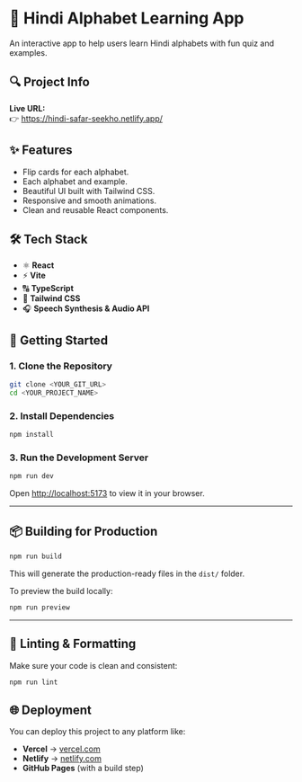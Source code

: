 # 🌟 Hindi Alphabet Learning App

An interactive app to help users learn Hindi alphabets with fun quiz and examples.


## 🔍 Project Info

**Live URL:**  
👉   https://hindi-safar-seekho.netlify.app/

## ✨ Features

- Flip cards for each alphabet.
- Each alphabet and example.
- Beautiful UI built with Tailwind CSS.
- Responsive and smooth animations.
- Clean and reusable React components.

## 🛠️ Tech Stack

- ⚛️ **React**
- ⚡ **Vite**
- 🔠 **TypeScript**
- 💅 **Tailwind CSS**
- 🎧 **Speech Synthesis & Audio API**

## 🚀 Getting Started

### 1. Clone the Repository

```bash
git clone <YOUR_GIT_URL>
cd <YOUR_PROJECT_NAME>
```

### 2. Install Dependencies

```bash
npm install
```

### 3. Run the Development Server

```bash
npm run dev
```

Open [http://localhost:5173](http://localhost:5173) to view it in your browser.

---

## 📦 Building for Production

```bash
npm run build
```

This will generate the production-ready files in the `dist/` folder.

To preview the build locally:

```bash
npm run preview
```

---

## 🧪 Linting & Formatting

Make sure your code is clean and consistent:

```bash
npm run lint
```

## 🌐 Deployment

You can deploy this project to any platform like:

- **Vercel** → [vercel.com](https://vercel.com/)
- **Netlify** → [netlify.com](https://www.netlify.com/)
- **GitHub Pages** (with a build step)

